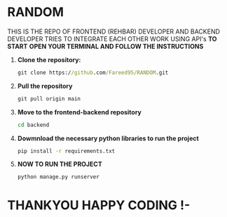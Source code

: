 # RANDOM
THIS IS THE REPO OF FRONTEND (REHBAR) DEVELOPER AND BACKEND DEVELOPER TRIES TO INTEGRATE EACH OTHER WORK USING API's
**TO START**
**OPEN YOUR TERMINAL AND FOLLOW THE INSTRUCTIONS**
1. **Clone the repository:**

   ```cmd
   git clone https://github.com/Fareed95/RANDOM.git
2. **Pull the repository**

   ```cmd
   git pull origin main

3. **Move to the frontend-backend repository**

   ```cmd
   cd backend

4. **Dowmnload the necessary python libraries to run the project**

    ```cmd 
    pip install -r requirements.txt 

5. **NOW TO RUN THE PROJECT**
    ```cmd
    python manage.py runserver


# THANKYOU HAPPY CODING !-

